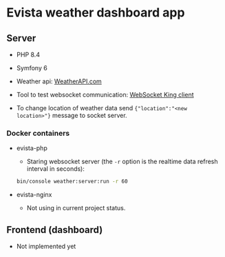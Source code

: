 # Evista weather dashboard app

## Server
- PHP 8.4
- Symfony 6
- Weather api: [WeatherAPI.com](https://www.weatherapi.com/)
- Tool to test websocket communication: [WebSocket King client](https://websocketking.com/)

- To change location of weather data send `{"location":"<new location>"}` message to socket server.

### Docker containers
- evista-php
  - Staring websocket server (the `-r` option is the realtime data refresh interval in seconds):
  ```bash
  bin/console weather:server:run -r 60
  ```
  

- evista-nginx
  - Not using in current project status.
## Frontend (dashboard)
- Not implemented yet